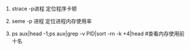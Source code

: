1. strace -p进程 定位程序卡顿

2. seme -p 进程 定位进程内存使用率

3. ps aux|head -1;ps aux|grep -v PID|sort -rn -k +4|head #查看内存使用前十名 
